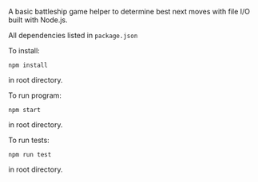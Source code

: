 A basic battleship game helper to determine best next moves with file I/O built with Node.js.

All dependencies listed in `package.json`

To install:

`npm install`

in root directory.

To run program:

`npm start`

in root directory.

To run tests:

`npm run test`

in root directory.
